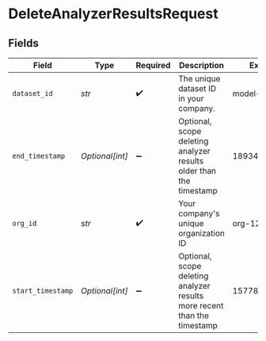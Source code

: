 # DeleteAnalyzerResultsRequest


## Fields

| Field                                                                    | Type                                                                     | Required                                                                 | Description                                                              | Example                                                                  |
| ------------------------------------------------------------------------ | ------------------------------------------------------------------------ | ------------------------------------------------------------------------ | ------------------------------------------------------------------------ | ------------------------------------------------------------------------ |
| `dataset_id`                                                             | *str*                                                                    | :heavy_check_mark:                                                       | The unique dataset ID in your company.                                   | model-123                                                                |
| `end_timestamp`                                                          | *Optional[int]*                                                          | :heavy_minus_sign:                                                       | Optional, scope deleting analyzer results older than the timestamp       | 1893456000000                                                            |
| `org_id`                                                                 | *str*                                                                    | :heavy_check_mark:                                                       | Your company's unique organization ID                                    | org-123                                                                  |
| `start_timestamp`                                                        | *Optional[int]*                                                          | :heavy_minus_sign:                                                       | Optional, scope deleting analyzer results more recent than the timestamp | 1577836800000                                                            |